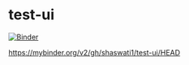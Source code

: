 # test-ui
[![Binder](https://mybinder.org/badge_logo.svg)](https://mybinder.org/v2/gh/shaswati1/test-ui/HEAD)

https://mybinder.org/v2/gh/shaswati1/test-ui/HEAD
